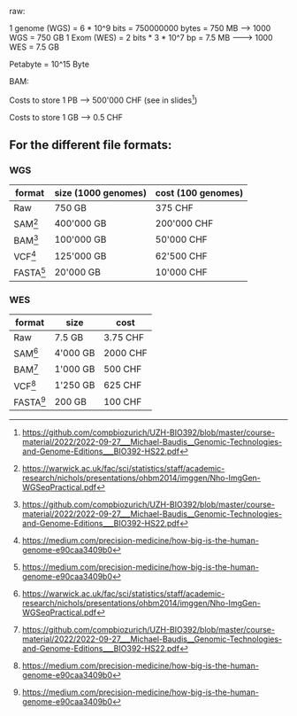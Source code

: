 
raw:

 1 genome (WGS) = 6 * 10^9 bits = 750000000 bytes = 750 MB --> 1000 WGS = 750 GB
 1 Exom (WES) = 2 bits * 3 * 10^7 bp = 7.5 MB ---> 1000 WES = 7.5 GB

 Petabyte = 10^15 Byte


 BAM:

Costs to store $1$ PB --> 500'000 CHF (see in slides[^1])

Costs to store $1$ GB --> 0.5 CHF

## For the different file formats:


### WGS

format | size (1000 genomes) | cost (100 genomes) |
----------- | ----------- | ------------ 
Raw | 750 GB | 375 CHF | 
SAM[^2] | 400'000 GB | 200'000 CHF | 
BAM[^1] | 100'000 GB | 50'000 CHF | 
VCF[^3] | 125'000 GB | 62'500 CHF | 
FASTA[^3] | 20'000 GB | 10'000 CHF |

### WES

format | size | cost |
----------- | ----------- | ------------ 
Raw | 7.5 GB | 3.75 CHF | 
SAM[^2] | 4'000 GB | 2000 CHF |
BAM[^1] | 1'000 GB | 500 CHF |
VCF[^3] | 1'250 GB | 625 CHF |
FASTA[^3] | 200 GB | 100 CHF |


[^1]:https://github.com/compbiozurich/UZH-BIO392/blob/master/course-material/2022/2022-09-27___Michael-Baudis__Genomic-Technologies-and-Genome-Editions___BIO392-HS22.pdf
[^2]:https://warwick.ac.uk/fac/sci/statistics/staff/academic-research/nichols/presentations/ohbm2014/imggen/Nho-ImgGen-WGSeqPractical.pdf
[^3]:https://medium.com/precision-medicine/how-big-is-the-human-genome-e90caa3409b0

